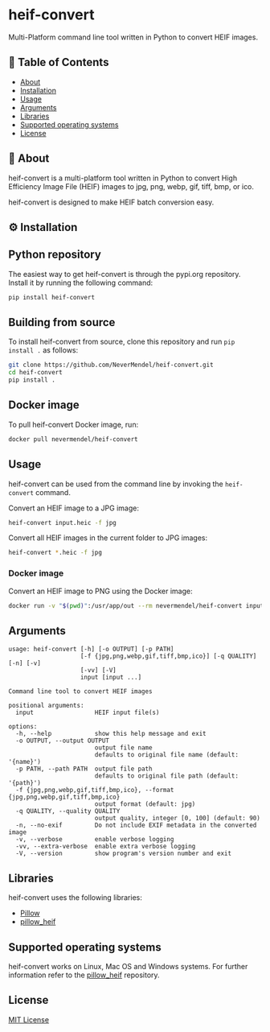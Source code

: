 # heif-convert

Multi-Platform command line tool written in Python to convert HEIF images.

## 📝 Table of Contents

- [About](#about)
- [Installation](#installation)
- [Usage](#usage)
- [Arguments](#arguments)
- [Libraries](#libraries)
- [Supported operating systems](#supported-operating-systems)
- [License](#license)

## 📕 About <a name="about"></a>

heif-convert is a multi-platform tool written in Python to convert High Efficiency Image File (HEIF) images to jpg, png, webp, gif, tiff, bmp, or ico.

heif-convert is designed to make HEIF batch conversion easy.

## ⚙️ Installation <a name="installation"></a>

## Python repository

The easiest way to get heif-convert is through the pypi.org repository. Install it by running the following command:

```bash
pip install heif-convert
```

## Building from source

To install heif-convert from source, clone this repository and run `pip install .` as follows:

```bash
git clone https://github.com/NeverMendel/heif-convert.git
cd heif-convert
pip install .
```

## Docker image

To pull heif-convert Docker image, run:

```bash
docker pull nevermendel/heif-convert
```

## Usage

heif-convert can be used from the command line by invoking the `heif-convert` command.

Convert an HEIF image to a JPG image:

```bash
heif-convert input.heic -f jpg
```

Convert all HEIF images in the current folder to JPG images:

```bash
heif-convert *.heic -f jpg
```

### Docker image

Convert an HEIF image to PNG using the Docker image:

```bash
docker run -v "$(pwd)":/usr/app/out --rm nevermendel/heif-convert input.heic -f jpg
```

## Arguments

```
usage: heif-convert [-h] [-o OUTPUT] [-p PATH]
                    [-f {jpg,png,webp,gif,tiff,bmp,ico}] [-q QUALITY] [-n] [-v]
                    [-vv] [-V]
                    input [input ...]

Command line tool to convert HEIF images

positional arguments:
  input                 HEIF input file(s)

options:
  -h, --help            show this help message and exit
  -o OUTPUT, --output OUTPUT
                        output file name
                        defaults to original file name (default: '{name}')
  -p PATH, --path PATH  output file path
                        defaults to original file path (default: '{path}')
  -f {jpg,png,webp,gif,tiff,bmp,ico}, --format {jpg,png,webp,gif,tiff,bmp,ico}
                        output format (default: jpg)
  -q QUALITY, --quality QUALITY
                        output quality, integer [0, 100] (default: 90)
  -n, --no-exif         Do not include EXIF metadata in the converted image
  -v, --verbose         enable verbose logging
  -vv, --extra-verbose  enable extra verbose logging
  -V, --version         show program's version number and exit
```

## Libraries

heif-convert uses the following libraries:

- [Pillow](https://github.com/python-pillow/Pillow)
- [pillow_heif](https://github.com/bigcat88/pillow_heif)

## Supported operating systems

heif-convert works on Linux, Mac OS and Windows systems. For further information refer to the [pillow_heif](https://github.com/bigcat88/pillow_heif) repository.

## License

[MIT License](LICENSE)